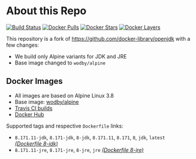 # About this Repo

[![Build Status](https://travis-ci.org/wodby/openjdk.svg?branch=master)](https://travis-ci.org/wodby/openjdk)
[![Docker Pulls](https://img.shields.io/docker/pulls/wodby/openjdk.svg)](https://hub.docker.com/r/wodby/openjdk)
[![Docker Stars](https://img.shields.io/docker/stars/wodby/openjdk.svg)](https://hub.docker.com/r/wodby/openjdk)
[![Docker Layers](https://images.microbadger.com/badges/image/wodby/openjdk.svg)](https://microbadger.com/images/wodby/openjdk)

This repository is a fork of https://github.com/docker-library/openjdk with a few changes:

* We build only Alpine variants for JDK and JRE
* Base image changed to `wodby/alpine`

## Docker Images

* All images are based on Alpine Linux 3.8
* Base image: [wodby/alpine](https://github.com/wodby/alpine)
* [Travis CI builds](https://travis-ci.org/wodby/openjdk) 
* [Docker Hub](https://hub.docker.com/r/wodby/openjdk)

[_(Dockerfile 8-jdk)_]: https://github.com/wodby/openjdk/tree/master/8/jdk/alpine/Dockerfile
[_(Dockerfile 8-jre)_]: https://github.com/wodby/openjdk/tree/master/8/jre/alpine/Dockerfile

Supported tags and respective `Dockerfile` links:

* `8.171.11-jdk`, `8.171-jdk`, `8-jdk`, `8.171.11`, `8.171`, `8`, `jdk`, `latest` [_(Dockerfile 8-jdk)_]
* `8.171.11-jre`, `8.171-jre`, `8-jre`, `jre` [_(Dockerfile 8-jre)_]
